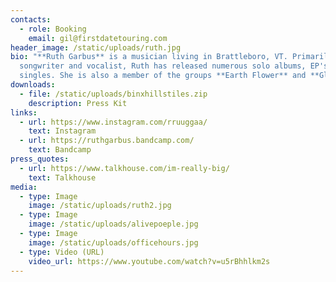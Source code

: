 ```yaml
---
contacts:
  - role: Booking
    email: gil@firstdatetouring.com
header_image: /static/uploads/ruth.jpg
bio: "**Ruth Garbus** is a musician living in Brattleboro, VT. Primarily a
  songwriter and vocalist, Ruth has released numerous solo albums, EP's, and
  singles. She is also a member of the groups **Earth Flower** and **Gloyd**."
downloads:
  - file: /static/uploads/binxhillstiles.zip
    description: Press Kit
links:
  - url: https://www.instagram.com/rruuggaa/
    text: Instagram
  - url: https://ruthgarbus.bandcamp.com/
    text: Bandcamp
press_quotes:
  - url: https://www.talkhouse.com/im-really-big/
    text: Talkhouse
media:
  - type: Image
    image: /static/uploads/ruth2.jpg
  - type: Image
    image: /static/uploads/alivepoeple.jpg
  - type: Image
    image: /static/uploads/officehours.jpg
  - type: Video (URL)
    video_url: https://www.youtube.com/watch?v=u5rBhhlkm2s
---
```

